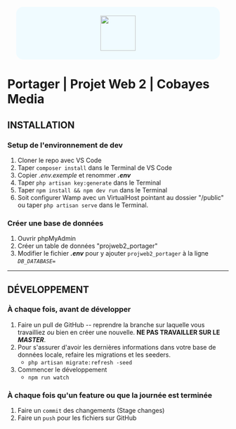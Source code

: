 <div style="text-align: center; background-color: #F0FBFF; border-radius: 16px; margin: 20px;">
    <img src="https://nicholasgratton.com/img/portager_noir_100px.png" style="height: 80px; text-align: center; margin: 20px;">
</div>

# **Portager** | Projet Web 2 | Cobayes Media

## **INSTALLATION**

### Setup de l'environnement de dev

1. Cloner le repo avec VS Code
2. Taper `composer install` dans le Terminal de VS Code
3. Copier *.env.exemple* et renommer ***.env***
4. Taper `php artisan key:generate` dans le Terminal
5. Taper `npm install && npm dev run` dans le Terminal
6. Soit configurer Wamp avec un VirtualHost pointant au dossier "/public" ou taper `php artisan serve` dans le Terminal.

### Créer une base de données

1. Ouvrir phpMyAdmin
2. Créer un table de données "projweb2_portager"
3. Modifier le fichier ***.env*** pour y ajouter `projweb2_portager` à la ligne *`DB_DATABASE=`*

---

## **DÉVELOPPEMENT**

### À chaque fois, avant de développer

1. Faire un pull de GitHub -- reprendre la branche sur laquelle vous travailliez *ou* bien en créer une nouvelle. **NE PAS TRAVAILLER SUR LE *MASTER***.
2. Pour s'assurer d'avoir les dernières informations dans votre base de données locale, refaire les migrations et les seeders.
    - `php artisan migrate:refresh -seed`
3. Commencer le développement
    - `npm run watch`

### À chaque fois qu'un feature ou que la journée est terminée

1. Faire un `commit` des changements (Stage changes)
2. Faire un `push` pour les fichiers sur GitHub
